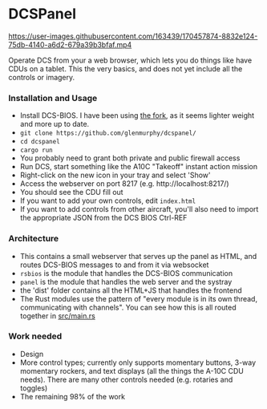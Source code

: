 # DCSPanel

https://user-images.githubusercontent.com/163439/170457874-8832e124-75db-4140-a6d2-679a39b3bfaf.mp4

Operate DCS from your a web browser, which lets you do things like have CDUs on a tablet. This the very basics, and does not yet include all the controls or imagery. 

### Installation and Usage

- Install DCS-BIOS. I have been using [the fork](https://github.com/DCSFlightpanels/dcs-bios), as it seems lighter weight and more up to date.
- `git clone https://github.com/glenmurphy/dcspanel/`
- `cd dcspanel`
- `cargo run`
- You probably need to grant both private and public firewall access
- Run DCS, start something like the A10C "Takeoff" instant action mission
- Right-click on the new icon in your tray and select 'Show'
- Access the webserver on port 8217 (e.g. http://localhost:8217/)
- You should see the CDU fill out
- If you want to add your own controls, edit `index.html`
- If you want to add controls from other aircraft, you'll also need to import the appropriate JSON from the DCS BIOS Ctrl-REF

### Architecture

- This contains a small webserver that serves up the panel as HTML, and routes DCS-BIOS messages to and from it via websocket
- `rsbios` is the module that handles the DCS-BIOS communication
- `panel` is the module that handles the web server and the systray
- the 'dist' folder contains all the HTML+JS that handles the frontend
- The Rust modules use the pattern of "every module is in its own thread, communicating with channels". You can see how this is all routed together in [src/main.rs](src/main.rs)

### Work needed

- Design
- More control types; currently only supports momentary buttons, 3-way momentary rockers, and text displays (all the things the A-10C CDU needs). There are many other controls needed (e.g. rotaries and toggles)
- The remaining 98% of the work